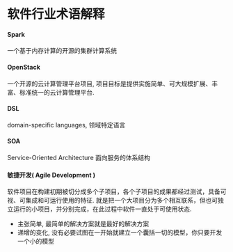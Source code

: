软件行业术语解释
===================

#### Spark

一个基于内存计算的开源的集群计算系统

#### OpenStack

一个开源的云计算管理平台项目, 项目目标是提供实施简单、可大规模扩展、丰富、标准统一的云计算管理平台.

#### DSL

domain-specific languages, 领域特定语言

#### SOA

Service-Oriented Architecture 面向服务的体系结构

#### 敏捷开发( Agile Development )

软件项目在构建初期被切分成多个子项目，各个子项目的成果都经过测试，具备可视、可集成和可运行使用的特征. 就是把一个大项目分为多个相互联系，但也可独立运行的小项目，并分别完成，在此过程中软件一直处于可使用状态.

- 主张简单, 最简单的解决方案就是最好的解决方案
- 递增的变化, 没有必要试图在一开始就建立一个囊括一切的模型，你只要开发一个小的模型